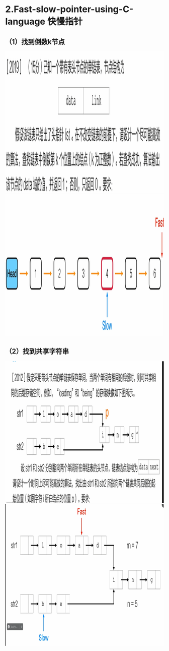 # 2.Fast-slow-pointer-using-C-language 快慢指针

## （1）找到倒数k节点   
<img src=./1.题目1.png width=900 height=450  />   
<img src=./1.快慢指针查找倒数k节点.png width=900 height=450  />

## （2）找到共享字符串 
<img src=./2.题目2.png width=900 height=450  />    
<img src=./2快慢指针查找共享字符串.png width=900 height=450  />           